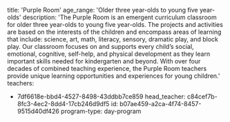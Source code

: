 title: 'Purple Room'
age_range: 'Older three year-olds to young five year-olds'
description: 'The Purple Room is an emergent curriculum classroom for older three year-olds to young five year-olds. The projects and activities are based on the interests of the children and encompass areas of learning that include: science, art, math, literacy, sensory, dramatic play, and block play. Our classroom focuses on and supports every child’s social, emotional, cognitive, self-help, and physical development as they learn important skills needed for kindergarten and beyond. With over four decades of combined teaching experience, the Purple Room teachers provide unique learning opportunities and experiences for young children.'
teachers:
  - 7df6618e-bbd4-4527-8498-43ddbb7ce859
head_teacher: c84cef7b-8fc3-4ec2-8dd4-17cb246d9df5
id: b07ae459-a2ca-4f74-8457-9515d40df426
program-type: day-program
